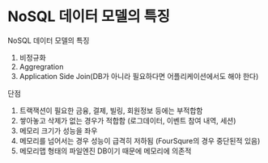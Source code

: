 # NoSQL 데이터 모델의 특징

NoSQL 데이터 모델의 특징
 1. 비정규화
 2. Aggregration
 3. Application Side Join(DB가 아니라 필요하다면 어플리케이션에서도 해야 한다)

단점
 1. 트랙잭션이 필요한 금융, 결제, 빌링, 회원정보 등에는 부적합함
 2. 쌓아놓고 삭제가 없는 경우가 적합함 (로그데이터, 이벤트 참여 내역, 세션)
 3. 메모리 크기가 성능을 좌우
 4. 메모리를 넘어서는 경우 성능이 급격히 저하됨 (FourSqure의 경우 중단된적 있음)
 5. 메모리맵 형태의 파일엔진 DB이기 때문에 메모리에 의존적